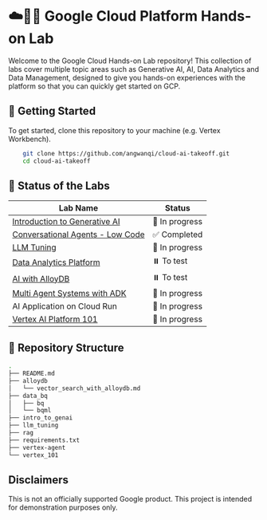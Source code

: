 # ☁️👨‍💻 Google Cloud Platform Hands-on Lab

Welcome to the Google Cloud Hands-on Lab repository! This collection of labs cover multiple topic areas such as Generative AI, AI, Data Analytics and Data Management, designed to give you hands-on experiences with the platform so that you can quickly get started on GCP. 

## 🚀 Getting Started
To get started, clone this repository to your machine (e.g. Vertex Workbench). 
```bash
    git clone https://github.com/angwanqi/cloud-ai-takeoff.git
    cd cloud-ai-takeoff
 ```
## 🔧 Status of the Labs
| Lab Name | Status |
| --- | --- |
| [Introduction to Generative AI](intro_to_genai)  | 🚧 In progress |
| [Conversational Agents - Low Code](vertex-agent) | ✅ Completed |
| [LLM Tuning](llm_tuning) | 🚧 In progress |
| [Data Analytics Platform](data) | ⏸️ To test |
| [AI with AlloyDB](alloydb) | ⏸️ To test |
| [Multi Agent Systems with ADK](rag) | 🚧 In progress |
| AI Application on Cloud Run | 🚧 In progress |
| [Vertex AI Platform 101](vertex_101) | 🚧 In progress |


## 🧱 Repository Structure
```bash
.
├── README.md
├── alloydb
│   └── vector_search_with_alloydb.md
├── data_bq
│   ├── bq
│   └── bqml
├── intro_to_genai
├── llm_tuning
├── rag
├── requirements.txt
├── vertex-agent
└── vertex_101
```

## Disclaimers
This is not an officially supported Google product. This project is intended for demonstration purposes only.
